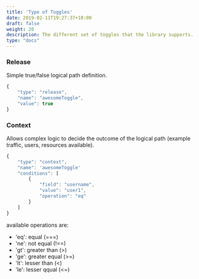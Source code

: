```yaml
---
title: 'Type of Toggles'
date: 2019-02-11T19:27:37+10:00
draft: false
weight: 20
description: The different set of toggles that the library supports.
type: "docs"
---
```


### Release

Simple true/false logical path definition.
```js
{
    "type": "release",
    "name": "awesomeToggle",
    "value": true
}
```
### Context

Allows complex logic to decide the outcome of the logical path (example traffic, users, resources available). 
```js
{
    "type": "context",
    "name": 'awesomeToggle'
    "conditions": [
        {
            "field": "username",
            "value": "user1",
            "operation": "eq"
        }
    ]
}
```
available operations are:
* 'eq': equal (===)
* 'ne': not equal (!==)
* 'gt': greater than (>)
* 'ge': greater equal (>=)
* 'lt': lesser than (<)
* 'le': lesser qqual (<=)

